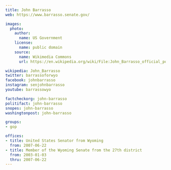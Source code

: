 ```yaml
---
title: John Barrasso
web: https://www.barrasso.senate.gov/

images:
  photo:
    author:
      name: US Government
    license:
      name: public domain
    source:
      name: Wikimedia Commons
      url: https://en.wikipedia.org/wiki/File:John_Barrasso_official_portrait_112th_Congress.jpg

wikipedia: John_Barrasso
twitter: barrassoforwyo
facebook: johnbarrasso
instagram: senjohnbarrasso
youtube: barrassowyo

factcheckorg: john-barrasso
politifact: john-barrasso
snopes: john-barrasso
washingtonpost: john-barrasso

groups:
- gop

offices:
- title: United States Senator from Wyoming
  from: 2007-06-22
- title: Member of the Wyoming Senate from the 27th district
  from: 2003-01-03
  thru: 2007-06-22
---
```

